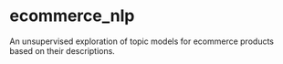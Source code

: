 # ecommerce_nlp
An unsupervised exploration of topic models for ecommerce products based on their descriptions.
